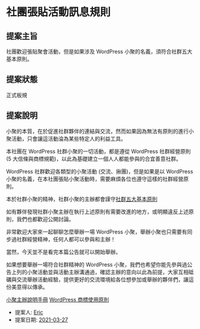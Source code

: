 # 社團張貼活動訊息規則

## 提案主旨

社團歡迎張貼聚會活動，但是如果涉及 WordPress 小聚的名義，須符合社群五大基本原則。

## 提案狀態

正式板規

## 提案說明

小聚的本質，在於促進社群夥伴的連結與交流，然而如果因為無法有原則的進行小聚活動，只會讓這活動淪為某些特定人的利益工具。

本社團在 WordPress 社群小聚的一切活動，都是遵從 WordPress 社群經營原則 (5 大信條與商標規範)，以此為基礎建立一個人人都能參與的合宜善意社群。

WordPress 社群歡迎各類型的小聚活動 (交流、揪團)，但是如果是以 WordPress 小聚的名義，在本社團張貼小聚活動時，需要麻煩各位也遵守這樣的社群經營原則。

本於社群小聚的精神，社群小聚的主辦都會謹守[社群五大基本原則](../refs/five-good-faith.md)

如有夥伴發現社群小聚主辦在執行上述原則有需要改進的地方，或明顯違反上述原則，我們也都歡迎公開討論。

非常歡迎大家來一起聊聊怎麼舉辦一場 WordPress 小聚，舉辦小聚也只需要有同步過社群經營精神，任何人都可以參與和主辦！

當然，今天並不是看完本篇公告就可以開始舉辦。

如果想要舉辦一場符合社群精神的 WordPress 小聚，我們也希望你能先參與過公告上列的小聚活動並與活動主辦溝通過，確認主辦的意向以此為前提，大家互相砥礪與交流舉辦活動經驗，提供更好的交流環境給各位想參加或舉辦的夥伴們，讓這份美意得以傳承。

[小聚主辦說明手冊](https://make.wordpress.org/community/handbook/meetup-organizer/)
[WordPress 商標使用原則](https://wordpressfoundation.org/trademark-policy/)

* 提案人: [Eric](https://github.com/huanyichuang/)
* 提案日期: [2021-03-27](https://www.facebook.com/groups/wordpresstw/permalink/4300201643340576/)